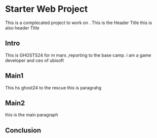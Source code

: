 # Starter Web Project

This is a complecated project to work on .
This is the Header Title
this is also header TItle
## Intro

This is GHOSTS24 for m mars ,reporting to the base camp.
i am a game developer and ceo of ubisoft

## Main1

This hs ghost24 to the rescue
this is paragrahg
## Main2

this is the main paragraph
## Conclusion

